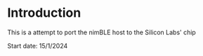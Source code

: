 # Introduction

This is a attempt to port the nimBLE host to the Silicon Labs' chip

Start date: 15/1/2024
